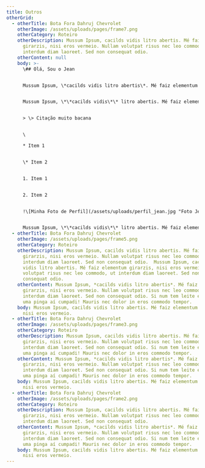 ```yaml
---
title: Outros
otherGrid:
  - otherTitle: Bota Fora Dahruj Chevrolet
    otherImage: /assets/uploads/pages/frame7.png
    otherCategory: Roteiro
    otherDescription: Mussum Ipsum, cacilds vidis litro abertis. Mé faiz elementum
      girarzis, nisi eros vermeio. Nullam volutpat risus nec leo commodo, ut
      interdum diam laoreet. Sed non consequat odio.
    otherContent: null
    body: >-
      \## Olá, Sou o Jean


      Mussum Ipsum, \*cacilds vidis litro abertis\*. Mé faiz elementum girarzis, nisi eros vermeio. Nullam volutpat risus nec leo commodo, ut interdum diam laoreet. Sed non consequat odio. Si num tem leite então bota uma pinga aí cumpadi! Mauris nec dolor in eros commodo tempor.


      Mussum Ipsum, \*\*cacilds vidis\*\* litro abertis. Mé faiz elementum girarzis, nisi eros vermeio. Nullam volutpat risus nec leo commodo, ut interdum diam laoreet. Sed non consequat odio. Mussum Ipsum, cacilds vidis litro abertis. Mé faiz elementum girarzis, nisi eros vermeio. Nullam volutpat risus nec leo commodo, ut interdum diam laoreet. Sed non\[ consequat odio.](https://jeangoes.netlify.app/)


      > \> Citação muito bacana


      \

      * Item 1


      \* Item 2


      1. Item 1


      2. Item 2


      !\[Minha Foto de Perfil](/assets/uploads/perfil_jean.jpg "Foto Jean Goes")


      Mussum Ipsum, \*\*cacilds vidis\*\* litro abertis. Mé faiz elementum girarzis, nisi eros vermeio. Nullam volutpat risus nec leo commodo, ut interdum diam laoreet. Sed non consequat odio. Mussum Ipsum, cacilds vidis litro abertis. Mé faiz elementum girarzis, nisi eros vermeio. Nullam volutpat risus nec leo commodo, ut interdum diam laoreet. Sed non\[ consequat odio.](https://jeangoes.netlify.app/)
  - otherTitle: Bota Fora Dahruj Chevrolet
    otherImage: /assets/uploads/pages/frame5.png
    otherCategory: Roteiro
    otherDescription: Mussum Ipsum, cacilds vidis litro abertis. Mé faiz elementum
      girarzis, nisi eros vermeio. Nullam volutpat risus nec leo commodo, ut
      interdum diam laoreet. Sed non consequat odio.  Mussum Ipsum, cacilds
      vidis litro abertis. Mé faiz elementum girarzis, nisi eros vermeio. Nullam
      volutpat risus nec leo commodo, ut interdum diam laoreet. Sed non
      consequat odio.
    otherContent: Mussum Ipsum, *cacilds vidis litro abertis*. Mé faiz elementum
      girarzis, nisi eros vermeio. Nullam volutpat risus nec leo commodo, ut
      interdum diam laoreet. Sed non consequat odio. Si num tem leite então bota
      uma pinga aí cumpadi! Mauris nec dolor in eros commodo tempor.
    body: Mussum Ipsum, cacilds vidis litro abertis. Mé faiz elementum girarzis,
      nisi eros vermeio.
  - otherTitle: Bota Fora Dahruj Chevrolet
    otherImage: /assets/uploads/pages/frame3.png
    otherCategory: Roteiro
    otherDescription: Mussum Ipsum, cacilds vidis litro abertis. Mé faiz elementum
      girarzis, nisi eros vermeio. Nullam volutpat risus nec leo commodo, ut
      interdum diam laoreet. Sed non consequat odio. Si num tem leite então bota
      uma pinga aí cumpadi! Mauris nec dolor in eros commodo tempor.
    otherContent: Mussum Ipsum, *cacilds vidis litro abertis*. Mé faiz elementum
      girarzis, nisi eros vermeio. Nullam volutpat risus nec leo commodo, ut
      interdum diam laoreet. Sed non consequat odio. Si num tem leite então bota
      uma pinga aí cumpadi! Mauris nec dolor in eros commodo tempor.
    body: Mussum Ipsum, cacilds vidis litro abertis. Mé faiz elementum girarzis,
      nisi eros vermeio.
  - otherTitle: Bota Fora Dahruj Chevrolet
    otherImage: /assets/uploads/pages/frame2.png
    otherCategory: Roteiro
    otherDescription: Mussum Ipsum, cacilds vidis litro abertis. Mé faiz elementum
      girarzis, nisi eros vermeio. Nullam volutpat risus nec leo commodo, ut
      interdum diam laoreet. Sed non consequat odio.
    otherContent: Mussum Ipsum, *cacilds vidis litro abertis*. Mé faiz elementum
      girarzis, nisi eros vermeio. Nullam volutpat risus nec leo commodo, ut
      interdum diam laoreet. Sed non consequat odio. Si num tem leite então bota
      uma pinga aí cumpadi! Mauris nec dolor in eros commodo tempor.
    body: Mussum Ipsum, cacilds vidis litro abertis. Mé faiz elementum girarzis,
      nisi eros vermeio.
---
```

